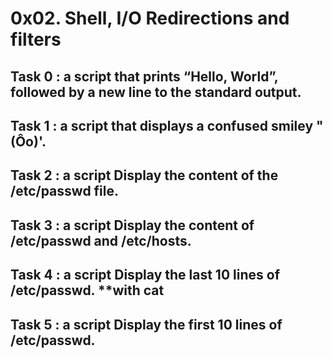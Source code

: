 # 0x02. Shell, I/O Redirections and filters

## Task 0 :  a script that prints “Hello, World”, followed by a new line to the standard output.
## Task 1 :  a script that displays a confused smiley "(Ôo)'.
## Task 2 :  a script Display the content of the /etc/passwd file.
## Task 3 :  a script Display the content of /etc/passwd and /etc/hosts.
## Task 4 :  a script Display the last 10 lines of /etc/passwd. **with cat
## Task 5 :  a script Display the first 10 lines of /etc/passwd.

